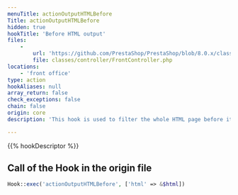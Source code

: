 ```yaml
---
menuTitle: actionOutputHTMLBefore
Title: actionOutputHTMLBefore
hidden: true
hookTitle: 'Before HTML output'
files:
    -
        url: 'https://github.com/PrestaShop/PrestaShop/blob/8.0.x/classes/controller/FrontController.php'
        file: classes/controller/FrontController.php
locations:
    - 'front office'
type: action
hookAliases: null
array_return: false
check_exceptions: false
chain: false
origin: core
description: 'This hook is used to filter the whole HTML page before it is rendered (only front)'

---
```


{{% hookDescriptor %}}

## Call of the Hook in the origin file

```php
Hook::exec('actionOutputHTMLBefore', ['html' => &$html])
```
